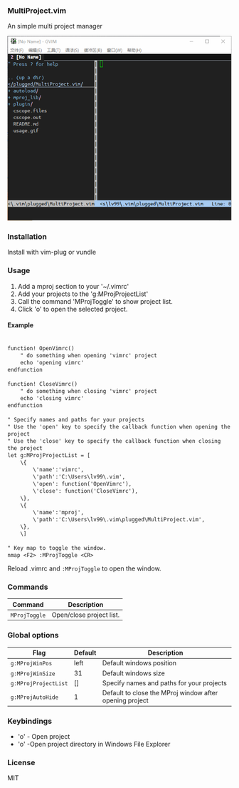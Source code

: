### MultiProject.vim
An simple multi project manager

<img src="https://github.com/lv99/MultiProject.vim/raw/master/usage.gif"> 

### Installation

Install with vim-plug or vundle

### Usage

1. Add a mproj section to your '~/.vimrc'
1. Add your projects to the 'g:MProjProjectList'
1. Call the command 'MProjToggle' to show project list.
1. Click 'o' to open the selected project.

#### Example

```vim

function! OpenVimrc()
	" do something when opening 'vimrc' project
	echo 'opening vimrc'
endfunction

function! CloseVimrc()
	" do something when closing 'vimrc' project 
	echo 'closing vimrc'
endfunction

" Specify names and paths for your projects
" Use the 'open' key to specify the callback function when opening the project
" Use the 'close' key to specify the callback function when closing the project
let g:MProjProjectList = [
	\{
		\'name':'vimrc',
		\'path':'C:\Users\lv99\.vim',
		\'open': function('OpenVimrc'),
		\'close': function('CloseVimrc'),
	\},
	\{
		\'name':'mproj',
		\'path':'C:\Users\lv99\.vim\plugged\MultiProject.vim',
	\},
	\]

" Key map to toggle the window.
nmap <F2> :MProjToggle <CR>
```

Reload .vimrc and `:MProjToggle` to open the window.

### Commands
| Command                             | Description                                                        |
| ----------------------------------- | ------------------------------------------------------------------ |
| `MProjToggle` | Open/close project list.                                                    |

### Global options
| Flag                | Default                           | Description                                            |
| ------------------- | --------------------------------- | ------------------------------------------------------ |
| `g:MProjWinPos`    | left                                | Default windows position                       |
| `g:MProjWinSize`    | 31                                | Default windows size                       |
| `g:MProjProjectList`    | []                                | Specify names and paths for your projects                     |
| `g:MProjAutoHide`    | 1                                | Default to close the MProj window after opening project                      |

### Keybindings

- 'o' - Open project
- '<leader>o' -Open project directory in Windows File Explorer 
### License

MIT




